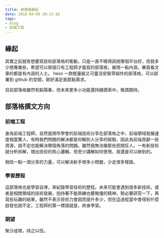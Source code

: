 ```yaml
---
title: 部落格緣起
date: 2018-04-09 20:13:18
tags:
- blog
- 前端工程
---
```


## 緣起

其實之前就有想要寫技術部落格的衝動，只是一直不曉得該挑哪個平台好，但我多少想專業些，希望可以架個只有工程師才能寫的部落格，展現一點內涵，畢竟看文章的都是有內涵的人士。 hexo 一款輕量級又可靈活安裝零組件的部落格，可以部署到 github 的空間，剛好滿足我那點需求。

目前部落格雖然有點陽春，但未來更多小功能還持續摸索中，敬請期待。


## 部落格撰文方向

### 前端工程

身為前端工程師，自然是將所學會的前端技術分享在部落格之中，前端領域發展速度相當驚人，有時我們問題的解決都是仰賴別人分享的經驗，因此為前端貢獻一些資源，說不定也能解決哪個角落的問題。雖然我無法像那些民間狂人，一有新技術就分析拆解，理出技術的核心邏輯，但至少講解如何使用，我還是可以辦到的。

相信一點一滴分享的力量，可以解決新手很多小問題，少走很多彎路。

### 學習歷程

這部落格也是學習自律，來紀錄學習技術的歷程。未來可能會遇到很多新技術，或者是相關領域的技術發展，抱持著不能熟練也要略懂的精神，勢必要研究一下，再寫些玩趣的結果，雖然不表示技術力會因而提升多少，但在這過程當中會得到什麼啟發也說不定，工程師的第一標語就是，終身學習。


### 期望

聚沙成塔，持之以恆。